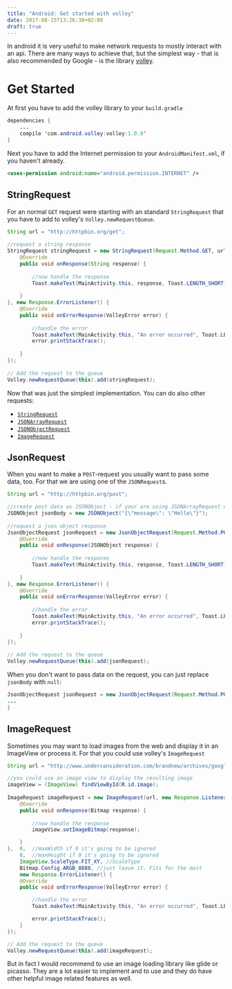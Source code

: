 ```yaml
---
title: "Android: Get started with volley"
date: 2017-08-15T13:26:38+02:00
draft: true
---
```

In android it is very useful to make network requests to mostly interact with an api. There are many ways to achieve that, but the simplest way - that is also recommended by Google - is the library [volley](https://developer.android.com/training/volley/index.html).
# Get Started
At first you have to add the volley library to your <code>build.gradle</code>
~~~java
dependencies {
    ...
    compile 'com.android.volley:volley:1.0.0'
}
~~~
Next you have to add the Internet permission to your <code>AndroidManifest.xml</code>, if you haven't already.
~~~xml
<uses-permission android:name="android.permission.INTERNET" />
~~~

## StringRequest
For an normal <code>GET</code> request were starting with an standard <code>StringRequest</code> that you have to add to volley's <code>Volley.newRequestQueue</code>.
~~~java
String url = "http://httpbin.org/get";
 
//request a string response
StringRequest stringRequest = new StringRequest(Request.Method.GET, url, new Response.Listener<String>() {
    @Override
    public void onResponse(String response) {
 
        //now handle the response
        Toast.makeText(MainActivity.this, response, Toast.LENGTH_SHORT).show();
 
    }
}, new Response.ErrorListener() {
    @Override
    public void onErrorResponse(VolleyError error) {
         
        //handle the error
        Toast.makeText(MainActivity.this, "An error occurred", Toast.LENGTH_SHORT).show();
        error.printStackTrace();
 
    }
});
 
// Add the request to the queue
Volley.newRequestQueue(this).add(stringRequest);
~~~
Now that was just the simplest implementation. You can do also other requests:

* [<code>StringRequest</code>](#stringrequest)
* [<code>JSONArrayRequest</code>](#jsonrequest)
* [<code>JSONObjectRequest</code>](#jsonrequest)
* [<code>ImageRequest</code>](#imagerequest)

## JsonRequest

When you want to make a <code>POST</code>-request you usually want to pass some data, too. For that we are using one of the <code>JSONRequest</code>s.
~~~java
String url = "http://httpbin.org/post";

//create post data as JSONObject - if your are using JSONArrayRequest use obviously an JSONArray :)
JSONObject jsonBody = new JSONObject("{\"message\": \"Hello\"}");
 
//request a json object response
JsonObjectRequest jsonRequest = new JsonObjectRequest(Request.Method.POST, url, jsonBody, new Response.Listener<JSONObject>() {
    @Override
    public void onResponse(JSONObject response) {
 
        //now handle the response
        Toast.makeText(MainActivity.this, response, Toast.LENGTH_SHORT).show();
 
    }
}, new Response.ErrorListener() {
    @Override
    public void onErrorResponse(VolleyError error) {
         
        //handle the error
        Toast.makeText(MainActivity.this, "An error occurred", Toast.LENGTH_SHORT).show();
        error.printStackTrace();
 
    }
});
 
// Add the request to the queue
Volley.newRequestQueue(this).add(jsonRequest);
~~~
When you don't want to pass data on the request, you can just replace <code>jsonBody</code> with <code>null</code>:
~~~java
JsonObjectRequest jsonRequest = new JsonObjectRequest(Request.Method.POST, url, null, new Response.Listener<JSONObject>() {
...
}
~~~

## ImageRequest
Sometimes you may want to load images from the web and display it in an ImageView or process it. For that you could use volley's <code>ImageRequest</code>
~~~java
String url = "http://www.underconsideration.com/brandnew/archives/google_2015_logo_detail.png";

//you could use an image view to display the resulting image
imageView = (ImageView) findViewById(R.id.image);
 
ImageRequest imageRequest = new ImageRequest(url, new Response.Listener<Bitmap>() {
    @Override
    public void onResponse(Bitmap response) {
		
		//now handle the response
        imageView.setImageBitmap(response);

    }
},	0,	//maxWidth if 0 it's going to be ignored
	0, 	//maxHeight if 0 it's going to be ignored
	ImageView.ScaleType.FIT_XY, //ScaleType
	Bitmap.Config.ARGB_8888, //just leave it. Fits for the most
	new Response.ErrorListener() {
    @Override
    public void onErrorResponse(VolleyError error) {

        //handle the error
        Toast.makeText(MainActivity.this, "An error occurred", Toast.LENGTH_SHORT).show();

        error.printStackTrace();
    }
});

// Add the request to the queue
Volley.newRequestQueue(this).add(imageRequest);
~~~
But in fact I would recommend to use an image loading library like glide or picasso. They are a lot easier to implement and to use and they do have other helpful image related features as well.